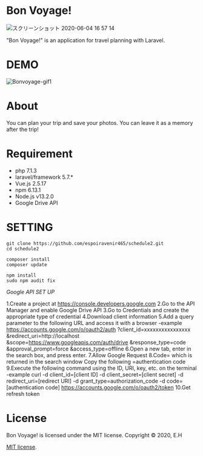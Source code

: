 # Bon Voyage!

![スクリーンショット 2020-06-04 16 57 14](https://user-images.githubusercontent.com/43898499/84912301-95fc4e00-b0b9-11ea-9415-ab7a2eed4339.png)

"Bon Voyage!" is an application for travel planning with Laravel.

# DEMO

![Bonvoyage-gif1](https://user-images.githubusercontent.com/43898499/84913861-4028a580-b0bb-11ea-85db-d6ce9dac69d6.gif)

# About

You can plan your trip and save your photos.
You can leave it as a memory after the trip!

# Requirement

 - php 7.1.3
 - laravel/framework 5.7.*
 - Vue.js 2.5.17
 - npm 6.13.1
 - Node.js v13.2.0
 - Google Drive API

# SETTING

    git clone https://github.com/espoiravenir465/schedule2.git
    cd schedule2

    composer install
    composer update

    npm install
    sudo npm audit fix

*Google API SET UP*

1.Create a project at https://console.developers.google.com
2.Go to the API Manager and enable Google Drive API
3.Go to Credentials and create the appropriate type of credential
4.Download client information
5.Add a query parameter to the following URL and access it with a browser
    -example
    https://accounts.google.com/o/oauth2/auth
    ?client_id=xxxxxxxxxxxxxxxx
    &redirect_uri=http://localhost
    &scope=https://www.googleapis.com/auth/drive
    &response_type=code
    &approval_prompt=force
    &access_type=offline
6.Open a new tab, enter in the search box, and press enter.
7.Allow Google Request
8.Code= which is returned in the search window Copy the following =authentication code
9.Execute the following command using the ID, URI, key, etc. on the terminal
    -example
    curl -d client_id=[client ID] -d client_secret=[client secret] -d redirect_uri=[redirect URI] -d grant_type=authorization_code -d code=[authentication code] https://accounts.google.com/o/oauth2/token
10.Get refresh token

# License
Bon Voyage! is licensed under the MIT license.
Copyright © 2020, E.H

[MIT license](https://en.wikipedia.org/wiki/MIT_License).

